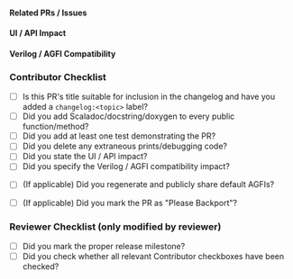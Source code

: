 <!-- Provide a brief description of the PR, if the title is insufficient -->

#### Related PRs / Issues

<!-- List any related issues here -->

#### UI / API Impact

<!-- Roughly, how would this affect the current API or user-facing interfaces? (extend, deprecate, remove, or break) -->
<!-- Of note: manager config.ini interface, targetutils & bridge scala API, platform config behavior -->

#### Verilog / AGFI Compatibility

<!-- Does this change the generated Verilog or the simulator memory map of the default targets?  -->

### Contributor Checklist
- [ ] Is this PR's title suitable for inclusion in the changelog and have you added a `changelog:<topic>` label?
- [ ] Did you add Scaladoc/docstring/doxygen to every public function/method?
- [ ] Did you add at least one test demonstrating the PR?
- [ ] Did you delete any extraneous prints/debugging code?
- [ ] Did you state the UI / API impact?
- [ ] Did you specify the Verilog / AGFI compatibility impact?
<!-- Do this if this PR changes verilog or breaks the default AGFIs -->
- [ ] (If applicable) Did you regenerate and publicly share default AGFIs?
<!-- Do this if this PR is a bugfix that should be applied to the latest release -->
- [ ] (If applicable) Did you mark the PR as "Please Backport"?

### Reviewer Checklist (only modified by reviewer)
- [ ] Did you mark the proper release milestone?
- [ ] Did you check whether all relevant Contributor checkboxes have been checked?
